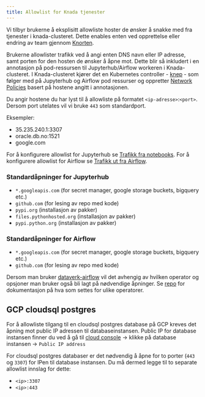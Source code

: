 ```yaml
---
title: Allowlist for Knada tjenester
---
```


Vi tilbyr brukerne å eksplisitt allowliste hoster de ønsker å snakke med fra tjenester i knada-clusteret. 
Dette enables enten ved opprettelse eller endring av team gjennom [Knorten](https://knorten.knada.io).

Brukerne allowlister trafikk ved å angi enten DNS navn eller IP adresse, samt porten for den hosten de ønsker å åpne mot. 
Dette blir så inkludert i en annotasjon på pod-ressursen til Jupyterhub/Airflow workeren i Knada-clusteret.
I Knada-clusteret kjører det en Kubernetes controller - [knep](https://github.com/navikt/knep) - som følger med på Jupyterhub og Airflow pod ressurser og oppretter [Network Policies](https://kubernetes.io/docs/concepts/services-networking/network-policies/) basert på hostene angitt i annotasjonen.

Du angir hostene du har lyst til å allowliste på formatet `<ip-adresse>`:`<port>`.
Dersom port utelates vil vi bruke `443` som standardport.

Eksempler:

- 35.235.240.1:3307
- oracle.db.no:1521
- google.com

For å konfigurere allowlist for Jupyterhub se [Trafikk fra notebooks](./notebook/knada-notebook.md#trafikk-fra-notebooks).
For å konfigurere allowlist for Airflow se [Trafikk ut fra Airflow](./airflow/knada-airflow.md#trafikk-ut-fra-airflow).

### Standardåpninger for Jupyterhub

- `*.googleapis.com` (for secret manager, google storage buckets, bigquery etc.)
- `github.com` (for lesing av repo med kode)
- `pypi.org` (installasjon av pakker)
- `files.pythonhosted.org` (installasjon av pakker)
- `pypi.python.org` (installasjon av pakker)

### Standardåpninger for Airflow

- `*.googleapis.com` (for secret manager, google storage buckets, bigquery etc.)
- `github.com` (for lesing av repo med kode)

Dersom man bruker [dataverk-airflow](https://pypi.org/project/dataverk-airflow) vil det avhengig av hvilken operator og opsjoner man bruker også bli lagt på nødvendige åpninger. Se [repo](https://github.com/navikt/dataverk-airflow#allow-list) for dokumentasjon på hva som settes for ulike operatorer.


## GCP cloudsql postgres
For å allowliste tilgang til en cloudsql postgres database på GCP kreves det åpning mot public IP adressen til databaseinstansen.
Public IP for database instansen finner du ved å gå til [cloud console](https://console.cloud.google.com/sql/instances) -> klikke på database instansen -> `Public IP address`

For cloudsql postgres databaser er det nødvendig å åpne for to porter (`443` og `3307`) for IPen til database instansen.
Du må dermed legge til to separate allowlist innslag for dette:

- `<ip>:3307`
- `<ip>:443`